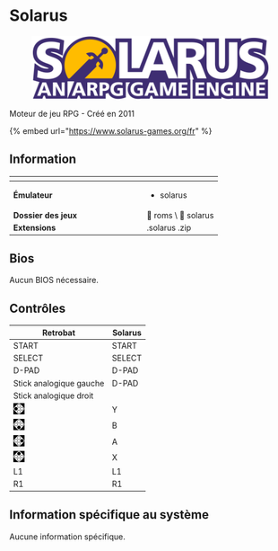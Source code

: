 # Solarus

<div align="left">

<figure><img src="https://raw.githubusercontent.com/fabricecaruso/es-theme-carbon/52ff37c9e265587d006945a2ba695b5a962b3a3d/art/logos/solarus.svg" alt=""><figcaption></figcaption></figure>

</div>

Moteur de jeu RPG - Créé en 2011

{% embed url="https://www.solarus-games.org/fr" %}

## Information

<table data-header-hidden><thead><tr><th width="224"></th><th></th></tr></thead><tbody><tr><td><strong>Émulateur</strong></td><td><ul><li>solarus</li></ul></td></tr><tr><td><strong>Dossier des jeux</strong></td><td><span data-gb-custom-inline data-tag="emoji" data-code="1f4c2">📂</span> roms \ <span data-gb-custom-inline data-tag="emoji" data-code="1f4c2">📂</span> solarus</td></tr><tr><td><strong>Extensions</strong></td><td>.solarus .zip</td></tr></tbody></table>

## Bios

Aucun BIOS nécessaire.

## Contrôles

| Retrobat                                       | Solarus |
| ---------------------------------------------- | ------- |
| START                                          | START   |
| SELECT                                         | SELECT  |
| D-PAD                                          | D-PAD   |
| Stick analogique gauche                        | D-PAD   |
| Stick analogique droit                         |         |
| ![](<../../../.gitbook/assets/image (33).png>) | Y       |
| ![](<../../../.gitbook/assets/image (20).png>) | B       |
| ![](<../../../.gitbook/assets/image (7).png>)  | A       |
| ![](<../../../.gitbook/assets/image (35).png>) | X       |
| L1                                             | L1      |
| R1                                             | R1      |

## Information spécifique au système

Aucune information spécifique.
